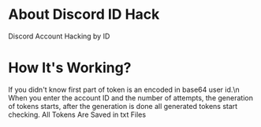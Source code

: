 # About Discord ID Hack
Discord Account Hacking by ID
# How It's Working?
If you didn't know first part of token is an encoded in base64 user id.\n
When you enter the account ID and the number of attempts, the generation of tokens starts, after the generation is done all generated tokens start checking.
All Tokens Are Saved in txt Files
